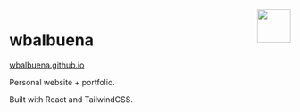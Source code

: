<img src="https://github.com/user-attachments/assets/cebcf9ce-f3a0-4b5c-9df9-a6ac24a5d5a9" height="60" align="right" />

# wbalbuena
[wbalbuena.github.io](https://wbalbuena.github.io)

Personal website + portfolio.

Built with React and TailwindCSS.
